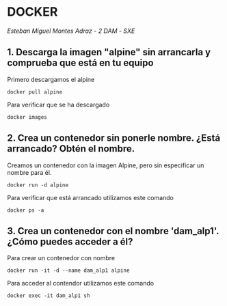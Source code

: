 # DOCKER
*Esteban Miguel Montes Adraz* - *2 DAM* - *SXE*


## 1. Descarga la imagen "alpine" sin arrancarla y comprueba que está en tu equipo

Primero descargamos el alpine
```
docker pull alpine
```
Para verificar que se ha descargado
```
docker images
```

## 2. Crea un contenedor sin ponerle nombre. ¿Está arrancado? Obtén el nombre.
Creamos un contenedor con la imagen Alpine, pero sin especificar un nombre para él.
```
docker run -d alpine
```
Para verificar que está arrancado utilizamos este comando
```
docker ps -a
```
## 3. Crea un contenedor con el nombre 'dam_alp1'. ¿Cómo puedes acceder a él?
Para crear un contenedor con nombre
```
docker run -it -d --name dam_alp1 alpine
```
Para acceder al contendor utilizamos este comando
```
docker exec -it dam_alp1 sh
```



